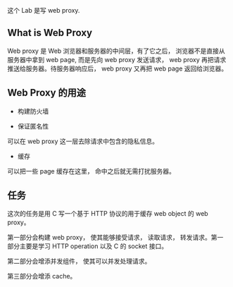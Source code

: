 这个 Lab 是写 web proxy.

## What is Web Proxy

Web proxy 是 Web 浏览器和服务器的中间层，有了它之后， 浏览器不是直接从服务器中拿到 web page, 而是先向 web proxy 发送请求， web proxy 再把请求推送给服务器。待服务器响应后， web proxy 又再把 web page 返回给浏览器。

## Web Proxy 的用途

+ 构建防火墙

+ 保证匿名性

可以在 web proxy 这一层去除请求中包含的隐私信息。

+ 缓存

可以把一些 page 缓存在这里， 命中之后就无需打扰服务器。

## 任务

这次的任务是用 C 写一个基于 HTTP 协议的用于缓存 web object 的 web proxy。

第一部分会构建 web proxy， 使其能够接受请求， 读取请求， 转发请求。第一部分主要是学习 HTTP operation 以及 C 的 socket 接口。

第二部分会增添并发组件， 使其可以并发处理请求。

第三部分会增添 cache。

